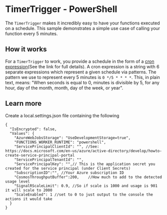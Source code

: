 # TimerTrigger - PowerShell

The `TimerTrigger` makes it incredibly easy to have your functions executed on a schedule. This sample demonstrates a simple use case of calling your function every 5 minutes.

## How it works

For a `TimerTrigger` to work, you provide a schedule in the form of a [cron expression](https://en.wikipedia.org/wiki/Cron#CRON_expression)(See the link for full details). A cron expression is a string with 6 separate expressions which represent a given schedule via patterns. The pattern we use to represent every 5 minutes is `0 */5 * * * *`. This, in plain text, means: "When seconds is equal to 0, minutes is divisible by 5, for any hour, day of the month, month, day of the week, or year".

## Learn more


Create a local.settings.json file containing the following

    {
      "IsEncrypted": false,
      "Values": {
        "AzureWebJobsStorage": "UseDevelopmentStorage=true",
        "FUNCTIONS_WORKER_RUNTIME": "powershell",
        "ServicePrincipalClientId": "", //See: https://docs.microsoft.com/en-us/azure/active-directory/develop/howto-create-service-principal-portal
        "ServicePrincipalTenantId": "",
        "ServicePrincipalKey": "",// This is the application secret you created for the service principal (under Client Secrets)
        "SubscriptionID":"", //Your Azure subscription ID
        "CosmosThroughputBuffer":200,    //How much to add to the detected usage level
        "SignalRScaleLimit": 0.9, //So if scale is 1000 and usage is 901 it will scale to 2000
        "ScaleEnabled": 1 //set to 0 to just output to the console the actions it would take
      }
    }
